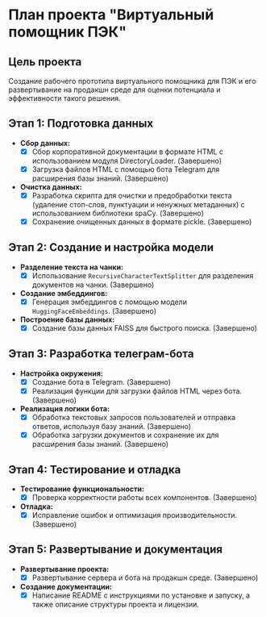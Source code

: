 # План проекта "Виртуальный помощник ПЭК"

## Цель проекта
Создание рабочего прототипа виртуального помощника для ПЭК и его развертывание на продакшн среде для оценки потенциала и эффективности такого решения.

## Этап 1: Подготовка данных

- **Сбор данных:**
  - [x] Сбор корпоративной документации в формате HTML с использованием модуля DirectoryLoader. (Завершено)
  - [x] Загрузка файлов HTML с помощью бота Telegram для расширения базы знаний. (Завершено)

- **Очистка данных:**
  - [x] Разработка скрипта для очистки и предобработки текста (удаление стоп-слов, пунктуации и ненужных метаданных) с использованием библиотеки spaCy. (Завершено)
  - [x] Сохранение очищенных данных в формате pickle. (Завершено)

## Этап 2: Создание и настройка модели

- **Разделение текста на чанки:**
  - [x] Использование `RecursiveCharacterTextSplitter` для разделения документов на чанки. (Завершено)

- **Создание эмбеддингов:**
  - [x] Генерация эмбеддингов с помощью модели `HuggingFaceEmbeddings`. (Завершено)

- **Построение базы данных:**
  - [x] Создание базы данных FAISS для быстрого поиска. (Завершено)

## Этап 3: Разработка телеграм-бота

- **Настройка окружения:**
  - [x] Создание бота в Telegram. (Завершено)
  - [x] Реализация функции для загрузки файлов HTML через бота. (Завершено)

- **Реализация логики бота:**
  - [x] Обработка текстовых запросов пользователей и отправка ответов, используя базу знаний. (Завершено)
  - [x] Обработка загрузки документов и сохранение их для расширения базы знаний. (Завершено)

## Этап 4: Тестирование и отладка

- **Тестирование функциональности:**
  - [x] Проверка корректности работы всех компонентов. (Завершено)

- **Отладка:**
  - [x] Исправление ошибок и оптимизация производительности. (Завершено)

## Этап 5: Развертывание и документация

- **Развертывание проекта:**
  - [x] Развертывание сервера и бота на продакшн среде. (Завершено)

- **Создание документации:**
  - [x] Написание README с инструкциями по установке и запуску, а также описание структуры проекта и лицензии.
